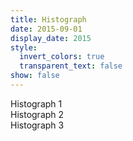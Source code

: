 ```yaml
---
title: Histograph
date: 2015-09-01
display_date: 2015
style:
  invert_colors: true
  transparent_text: false
show: false
---
```


<section>
  <span>
    Histograph 1
  </span>
</section>

<section>
  <span>
    Histograph 2
  </span>
</section>

<section>
  <span>
    Histograph 3
  </span>
</section>
